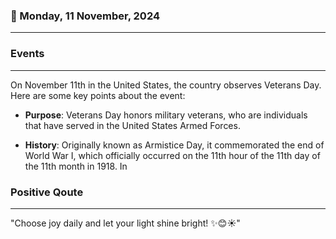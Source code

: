 ### 📅 Monday, 11 November, 2024
------
### Events
------
On November 11th in the United States, the country observes Veterans Day. Here are some key points about the event:

- **Purpose**: Veterans Day honors military veterans, who are individuals that have served in the United States Armed Forces.

- **History**: Originally known as Armistice Day, it commemorated the end of World War I, which officially occurred on the 11th hour of the 11th day of the 11th month in 1918. In 
### Positive Qoute
------
"Choose joy daily and let your light shine bright! ✨😊☀️"
